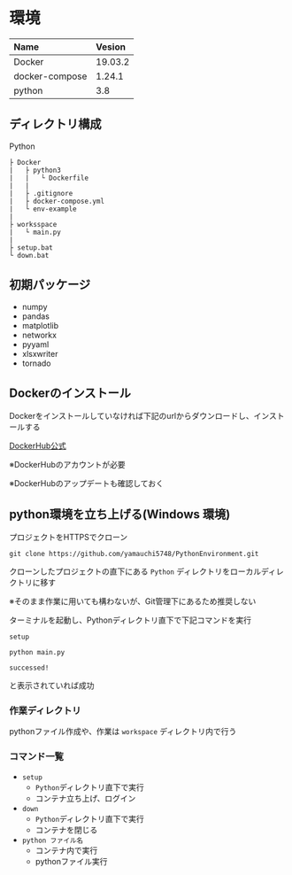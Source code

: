 # 環境

| Name           | Vesion  |
| :------------- | :------ |
| Docker         | 19.03.2 |
| docker-compose | 1.24.1  |
| python         | 3.8     |

## ディレクトリ構成

Python

```
├ Docker
|	├ python3
|	|	└ Dockerfile
|	|
|	├ .gitignore
|	├ docker-compose.yml
|	└ env-example
|
├ worksspace
|	└ main.py
|
├ setup.bat
└ down.bat
```

## 初期パッケージ

- numpy
- pandas
- matplotlib
- networkx
- pyyaml
- xlsxwriter
- tornado

## Dockerのインストール

Dockerをインストールしていなければ下記のurlからダウンロードし、インストールする

<a href="https://hub.docker.com/editions/community/docker-ce-desktop-windows">DockerHub公式</a>

※DockerHubのアカウントが必要

※DockerHubのアップデートも確認しておく

## python環境を立ち上げる(Windows 環境)

プロジェクトをHTTPSでクローン

`git clone https://github.com/yamauchi5748/PythonEnvironment.git`

クローンしたプロジェクトの直下にある ```Python``` ディレクトリをローカルディレクトリに移す

※そのまま作業に用いても構わないが、Git管理下にあるため推奨しない



ターミナルを起動し、Pythonディレクトリ直下で下記コマンドを実行

`setup`

`python main.py`



```
successed!
```

と表示されていれば成功



### 作業ディレクトリ

pythonファイル作成や、作業は `workspace` ディレクトリ内で行う



### コマンド一覧

- `setup`
  - `Python`ディレクトリ直下で実行
  - コンテナ立ち上げ、ログイン
- `down`
  - `Python`ディレクトリ直下で実行
  - コンテナを閉じる
- `python ファイル名`
  - コンテナ内で実行
  - pythonファイル実行